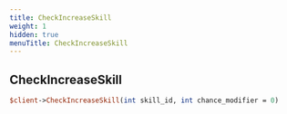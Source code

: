 ```yaml
---
title: CheckIncreaseSkill
weight: 1
hidden: true
menuTitle: CheckIncreaseSkill
---
```

## CheckIncreaseSkill
```perl
$client->CheckIncreaseSkill(int skill_id, int chance_modifier = 0)
```